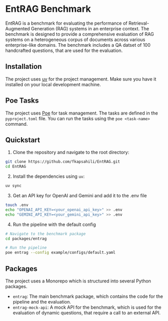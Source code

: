 # EntRAG Benchmark

EntRAG is a benchmark for evaluating the performance of Retrieval-Augmented Generation (RAG) systems in an enterprise context. The benchmark is designed to provide a comprehensive evaluation of RAG systems on a heterogeneous corpus of documents across various enterprise-like domains. The benchmark includes a QA datset of 100 handcrafted questions, that are used for the evaluation.

## Installation

The project uses [uv](https://docs.astral.sh/uv/getting-started/installation/) for the project management. Make sure you have it installed on your local development machine.

## Poe Tasks

The project uses [Poe](https://poethepoet.natn.io/) for task management. The tasks are defined in the `pyproject.toml` file. You can run the tasks using the `poe <task-name>` command.

## Quickstart

1. Clone the repository and navigate to the root directory:
```bash
git clone https://github.com/fkapsahili/EntRAG.git
cd EntRAG
```

2. Install the dependencies using `uv`:
```bash
uv sync
```

3. Get an API key for OpenAI and Gemini and add it to the .env file
```bash
touch .env
echo "OPENAI_API_KEY=<your_openai_api_key>" >> .env 
echo "GEMINI_API_KEY=<your_gemini_api_key>" >> .env
```

4. Run the pipeline with the default config
```bash
# Navigate to the benchmark package
cd packages/entrag

# Run the pipeline
poe entrag --config example/configs/default.yaml 
```

## Packages
The project uses a Monorepo which is structured into several Python packages.

- `entrag`: The main benchmark package, which contains the code for the pipeline and the evaluation.
- `entrag-mock-api`: A mock API for the benchmark, which is used for the evaluation of dynamic questions, that require a call to an external API.